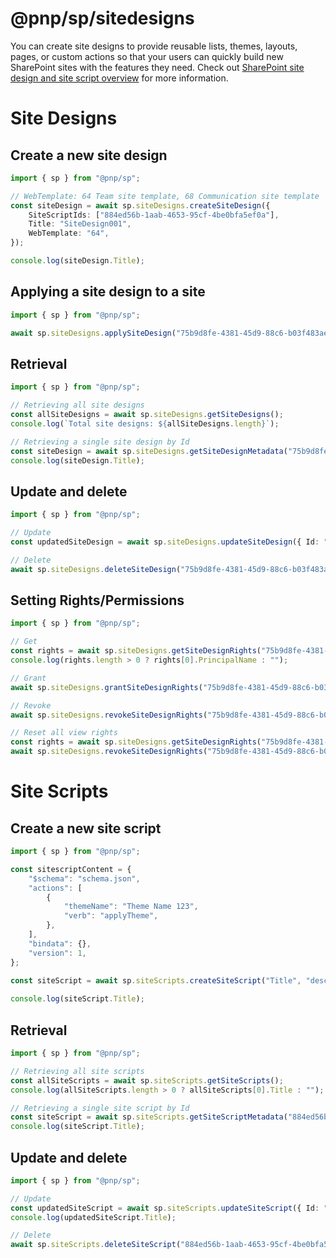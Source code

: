 # @pnp/sp/sitedesigns

You can create site designs to provide reusable lists, themes, layouts, pages, or custom actions so that your users can quickly build new SharePoint sites with the features they need.
Check out [SharePoint site design and site script overview](https://docs.microsoft.com/en-us/sharepoint/dev/declarative-customization/site-design-overview) for more information.

# Site Designs

## Create a new site design
```TypeScript
import { sp } from "@pnp/sp";

// WebTemplate: 64 Team site template, 68 Communication site template
const siteDesign = await sp.siteDesigns.createSiteDesign({
    SiteScriptIds: ["884ed56b-1aab-4653-95cf-4be0bfa5ef0a"],
    Title: "SiteDesign001",
    WebTemplate: "64",
});

console.log(siteDesign.Title);
```

## Applying a site design to a site
```TypeScript
import { sp } from "@pnp/sp";

await sp.siteDesigns.applySiteDesign("75b9d8fe-4381-45d9-88c6-b03f483ae6a8","https://contoso.sharepoint.com/sites/teamsite-pnpjs001");
```

## Retrieval
```TypeScript
import { sp } from "@pnp/sp";

// Retrieving all site designs
const allSiteDesigns = await sp.siteDesigns.getSiteDesigns();
console.log(`Total site designs: ${allSiteDesigns.length}`);

// Retrieving a single site design by Id
const siteDesign = await sp.siteDesigns.getSiteDesignMetadata("75b9d8fe-4381-45d9-88c6-b03f483ae6a8");
console.log(siteDesign.Title);
```

## Update and delete
```TypeScript
import { sp } from "@pnp/sp";

// Update
const updatedSiteDesign = await sp.siteDesigns.updateSiteDesign({ Id: "75b9d8fe-4381-45d9-88c6-b03f483ae6a8", Title: "SiteDesignUpdatedTitle001" });

// Delete
await sp.siteDesigns.deleteSiteDesign("75b9d8fe-4381-45d9-88c6-b03f483ae6a8");
```

## Setting Rights/Permissions
```TypeScript
import { sp } from "@pnp/sp";

// Get
const rights = await sp.siteDesigns.getSiteDesignRights("75b9d8fe-4381-45d9-88c6-b03f483ae6a8");
console.log(rights.length > 0 ? rights[0].PrincipalName : "");

// Grant
await sp.siteDesigns.grantSiteDesignRights("75b9d8fe-4381-45d9-88c6-b03f483ae6a8", ["user@contoso.onmicrosoft.com"]);

// Revoke
await sp.siteDesigns.revokeSiteDesignRights("75b9d8fe-4381-45d9-88c6-b03f483ae6a8", ["user@contoso.onmicrosoft.com"]);

// Reset all view rights
const rights = await sp.siteDesigns.getSiteDesignRights("75b9d8fe-4381-45d9-88c6-b03f483ae6a8");
await sp.siteDesigns.revokeSiteDesignRights("75b9d8fe-4381-45d9-88c6-b03f483ae6a8", rights.map(u => u.PrincipalName));
```

# Site Scripts

## Create a new site script
```TypeScript
import { sp } from "@pnp/sp";

const sitescriptContent = {
    "$schema": "schema.json",
    "actions": [
        {
            "themeName": "Theme Name 123",
            "verb": "applyTheme",
        },
    ],
    "bindata": {},
    "version": 1,
};

const siteScript = await sp.siteScripts.createSiteScript("Title", "description", sitescriptContent);
    
console.log(siteScript.Title);
```

## Retrieval
```TypeScript
import { sp } from "@pnp/sp";

// Retrieving all site scripts
const allSiteScripts = await sp.siteScripts.getSiteScripts();
console.log(allSiteScripts.length > 0 ? allSiteScripts[0].Title : "");

// Retrieving a single site script by Id
const siteScript = await sp.siteScripts.getSiteScriptMetadata("884ed56b-1aab-4653-95cf-4be0bfa5ef0a");
console.log(siteScript.Title);
```

## Update and delete
```TypeScript
import { sp } from "@pnp/sp";

// Update
const updatedSiteScript = await sp.siteScripts.updateSiteScript({ Id: "884ed56b-1aab-4653-95cf-4be0bfa5ef0a", Title: "New Title" });
console.log(updatedSiteScript.Title);

// Delete
await sp.siteScripts.deleteSiteScript("884ed56b-1aab-4653-95cf-4be0bfa5ef0a");
```